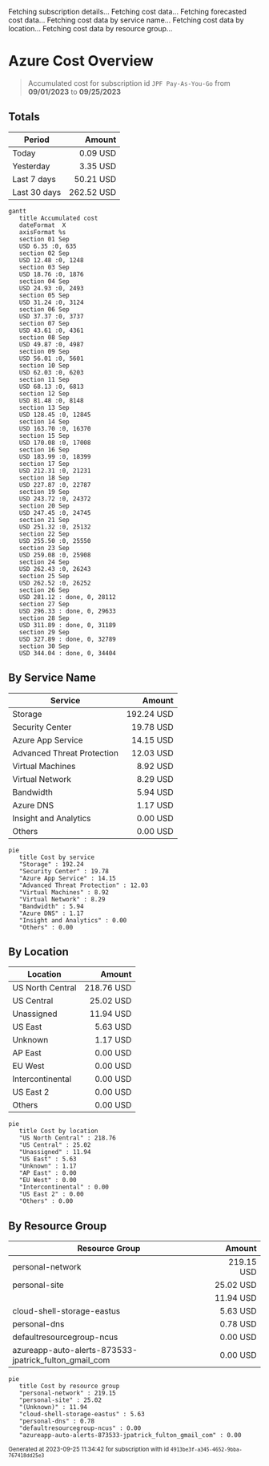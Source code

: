 Fetching subscription details...
Fetching cost data...
Fetching forecasted cost data...
Fetching cost data by service name...
Fetching cost data by location...
Fetching cost data by resource group...
# Azure Cost Overview

> Accumulated cost for subscription id `JPF Pay-As-You-Go` from **09/01/2023** to **09/25/2023**

## Totals

|Period|Amount|
|---|---:|
|Today|0.09 USD|
|Yesterday|3.35 USD|
|Last 7 days|50.21 USD|
|Last 30 days|262.52 USD|

```mermaid
gantt
   title Accumulated cost
   dateFormat  X
   axisFormat %s
   section 01 Sep
   USD 6.35 :0, 635
   section 02 Sep
   USD 12.48 :0, 1248
   section 03 Sep
   USD 18.76 :0, 1876
   section 04 Sep
   USD 24.93 :0, 2493
   section 05 Sep
   USD 31.24 :0, 3124
   section 06 Sep
   USD 37.37 :0, 3737
   section 07 Sep
   USD 43.61 :0, 4361
   section 08 Sep
   USD 49.87 :0, 4987
   section 09 Sep
   USD 56.01 :0, 5601
   section 10 Sep
   USD 62.03 :0, 6203
   section 11 Sep
   USD 68.13 :0, 6813
   section 12 Sep
   USD 81.48 :0, 8148
   section 13 Sep
   USD 128.45 :0, 12845
   section 14 Sep
   USD 163.70 :0, 16370
   section 15 Sep
   USD 170.08 :0, 17008
   section 16 Sep
   USD 183.99 :0, 18399
   section 17 Sep
   USD 212.31 :0, 21231
   section 18 Sep
   USD 227.87 :0, 22787
   section 19 Sep
   USD 243.72 :0, 24372
   section 20 Sep
   USD 247.45 :0, 24745
   section 21 Sep
   USD 251.32 :0, 25132
   section 22 Sep
   USD 255.50 :0, 25550
   section 23 Sep
   USD 259.08 :0, 25908
   section 24 Sep
   USD 262.43 :0, 26243
   section 25 Sep
   USD 262.52 :0, 26252
   section 26 Sep
   USD 281.12 : done, 0, 28112
   section 27 Sep
   USD 296.33 : done, 0, 29633
   section 28 Sep
   USD 311.89 : done, 0, 31189
   section 29 Sep
   USD 327.89 : done, 0, 32789
   section 30 Sep
   USD 344.04 : done, 0, 34404
```

## By Service Name

|Service|Amount|
|---|---:|
|Storage|192.24 USD|
|Security Center|19.78 USD|
|Azure App Service|14.15 USD|
|Advanced Threat Protection|12.03 USD|
|Virtual Machines|8.92 USD|
|Virtual Network|8.29 USD|
|Bandwidth|5.94 USD|
|Azure DNS|1.17 USD|
|Insight and Analytics|0.00 USD|
|Others|0.00 USD|

```mermaid
pie
   title Cost by service
   "Storage" : 192.24
   "Security Center" : 19.78
   "Azure App Service" : 14.15
   "Advanced Threat Protection" : 12.03
   "Virtual Machines" : 8.92
   "Virtual Network" : 8.29
   "Bandwidth" : 5.94
   "Azure DNS" : 1.17
   "Insight and Analytics" : 0.00
   "Others" : 0.00
```

## By Location

|Location|Amount|
|---|---:|
|US North Central|218.76 USD|
|US Central|25.02 USD|
|Unassigned|11.94 USD|
|US East|5.63 USD|
|Unknown|1.17 USD|
|AP East|0.00 USD|
|EU West|0.00 USD|
|Intercontinental|0.00 USD|
|US East 2|0.00 USD|
|Others|0.00 USD|

```mermaid
pie
   title Cost by location
   "US North Central" : 218.76
   "US Central" : 25.02
   "Unassigned" : 11.94
   "US East" : 5.63
   "Unknown" : 1.17
   "AP East" : 0.00
   "EU West" : 0.00
   "Intercontinental" : 0.00
   "US East 2" : 0.00
   "Others" : 0.00
```

## By Resource Group

|Resource Group|Amount|
|---|---:|
|personal-network|219.15 USD|
|personal-site|25.02 USD|
||11.94 USD|
|cloud-shell-storage-eastus|5.63 USD|
|personal-dns|0.78 USD|
|defaultresourcegroup-ncus|0.00 USD|
|azureapp-auto-alerts-873533-jpatrick_fulton_gmail_com|0.00 USD|

```mermaid
pie
   title Cost by resource group
   "personal-network" : 219.15
   "personal-site" : 25.02
   "(Unknown)" : 11.94
   "cloud-shell-storage-eastus" : 5.63
   "personal-dns" : 0.78
   "defaultresourcegroup-ncus" : 0.00
   "azureapp-auto-alerts-873533-jpatrick_fulton_gmail_com" : 0.00
```

<sup>Generated at 2023-09-25 11:34:42 for subscription with id `4913be3f-a345-4652-9bba-767418dd25e3`</sup>

